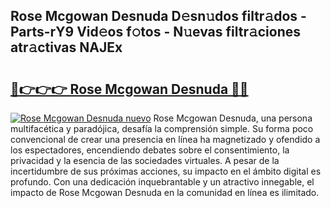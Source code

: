 ## Rose Mcgowan Desnuda D𝚎sn𝚞dos filtr𝚊dos - Parts-rY9 Vid𝚎os f𝚘tos - N𝚞evas filtr𝚊ciones atr𝚊ctivas NAJEx

# <h2><a href="http://mb12xf3.tromn.icu/?c=Rose+Mcgowan+Desnuda">🔗👉👉👉 Rose Mcgowan Desnuda 🔗🔗</a></h2>

[![Rose Mcgowan Desnuda nuevo](https://i.imgur.com/pEAQMta.gif)](http://mb12xf3.tromn.icu/?c=Rose+Mcgowan+Desnuda)
Rose Mcgowan Desnuda, una persona multifacética y paradójica, desafía la comprensión simple. Su forma poco convencional de crear una presencia en línea ha magnetizado y ofendido a los espectadores, encendiendo debates sobre el consentimiento, la privacidad y la esencia de las sociedades virtuales. A pesar de la incertidumbre de sus próximas acciones, su impacto en el ámbito digital es profundo. Con una dedicación inquebrantable y un atractivo innegable, el impacto de Rose Mcgowan Desnuda en la comunidad en línea es ilimitado.
